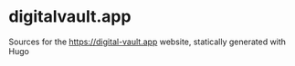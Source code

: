 # digitalvault.app
Sources for the https://digital-vault.app website, statically generated with Hugo
